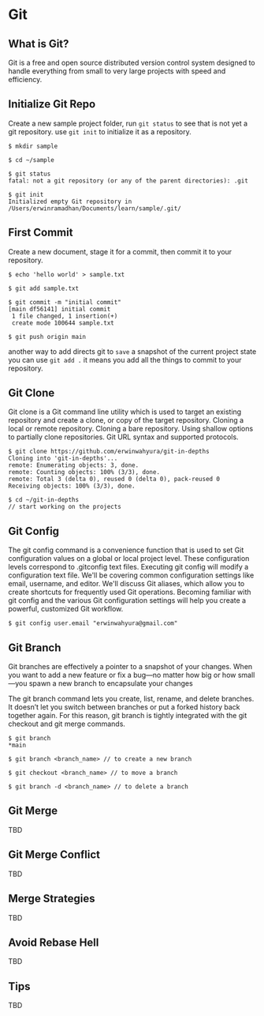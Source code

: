 # Git
## What is Git?

Git is a free and open source distributed version control system designed to handle everything from small to very large projects with speed and efficiency.


## Initialize Git Repo
Create a new sample project folder, run `git status` to see that is not yet a git repository. use `git init` to initialize it as a repository.

```git
$ mkdir sample

$ cd ~/sample

$ git status
fatal: not a git repository (or any of the parent directories): .git

$ git init
Initialized empty Git repository in /Users/erwinramadhan/Documents/learn/sample/.git/
```

## First Commit
Create a new document, stage it for a commit, then commit it to your repository.

```git
$ echo 'hello world' > sample.txt

$ git add sample.txt

$ git commit -m "initial commit" 
[main df56141] initial commit
 1 file changed, 1 insertion(+)
 create mode 100644 sample.txt

$ git push origin main
```

another way to add directs git to `save` a snapshot of the current project state  you can use `git add .` it means you add all the things to commit to your repository.

## Git Clone
Git clone is a Git command line utility which is used to target an existing repository and create a clone, or copy of the target repository. Cloning a local or remote repository. Cloning a bare repository. Using shallow options to partially clone repositories. Git URL syntax and supported protocols.

```git
$ git clone https://github.com/erwinwahyura/git-in-depths
Cloning into 'git-in-depths'...
remote: Enumerating objects: 3, done.
remote: Counting objects: 100% (3/3), done.
remote: Total 3 (delta 0), reused 0 (delta 0), pack-reused 0
Receiving objects: 100% (3/3), done.

$ cd ~/git-in-depths
// start working on the projects

```

## Git Config
The git config command is a convenience function that is used to set Git configuration values on a global or local project level. These configuration levels correspond to .gitconfig text files. Executing git config will modify a configuration text file. We'll be covering common configuration settings like email, username, and editor. We'll discuss Git aliases, which allow you to create shortcuts for frequently used Git operations. Becoming familiar with git config and the various Git configuration settings will help you create a powerful, customized Git workflow.

```
$ git config user.email "erwinwahyura@gmail.com"
```

## Git Branch
Git branches are effectively a pointer to a snapshot of your changes. When you want to add a new feature or fix a bug—no matter how big or how small—you spawn a new branch to encapsulate your changes

The git branch command lets you create, list, rename, and delete branches. It doesn’t let you switch between branches or put a forked history back together again. For this reason, git branch is tightly integrated with the git checkout and git merge commands.

```git
$ git branch
*main

$ git branch <branch_name> // to create a new branch

$ git checkout <branch_name> // to move a branch

$ git branch -d <branch_name> // to delete a branch
```

## Git Merge
TBD

## Git Merge Conflict
TBD

## Merge Strategies
TBD

## Avoid Rebase Hell
TBD

## Tips
TBD